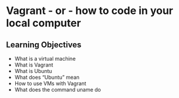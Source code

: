 # Vagrant - or - how to code in your local computer

## Learning Objectives

* What is a virtual machine
* What is Vagrant
* What is Ubuntu
* What does “Ubuntu” mean
* How to use VMs with Vagrant
* What does the command uname do
